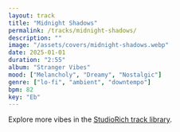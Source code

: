 ```yaml
---
layout: track
title: "Midnight Shadows"
permalink: /tracks/midnight-shadows/
description: ""
image: "/assets/covers/midnight-shadows.webp"
date: 2025-01-01
duration: "2:55"
album: "Stranger Vibes"
mood: ["Melancholy", "Dreamy", "Nostalgic"]
genre: ["lo-fi", "ambient", "downtempo"]
bpm: 82
key: "Eb"
---
```


Explore more vibes in the [StudioRich track library](/tracks/).
